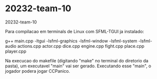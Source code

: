 # 20232-team-10
20232-team-10

Para compilacao em terminals de Linux com SFML-TGUI ja instalado:

g++ main.cpp -ltgui -lsfml-graphics -lsfml-window -lsfml-system -lsfml-audio actions.cpp actor.cpp dice.cpp engine.cpp fight.cpp place.cpp player.cpp

Na execucao do makefile (digitando "make" no terminal do diretorio da pasta), um executavel "main" vai ser gerado. Executando esse "main", o jogador podera jogar CCPanico.
